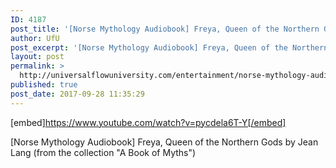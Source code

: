 ```yaml
---
ID: 4187
post_title: '[Norse Mythology Audiobook] Freya, Queen of the Northern Gods'
author: UfU
post_excerpt: '[Norse Mythology Audiobook] Freya, Queen of the Northern Gods by Jean Lang (from the collection "A Book of Myths")'
layout: post
permalink: >
  http://universalflowuniversity.com/entertainment/norse-mythology-audiobook-freya-queen-of-the-northern-gods/
published: true
post_date: 2017-09-28 11:35:29
---
```

[embed]https://www.youtube.com/watch?v=pycdela6T-Y[/embed]<br>
<p>[Norse Mythology Audiobook] Freya, Queen of the Northern Gods by Jean Lang (from the collection "A Book of Myths")</p>